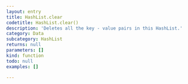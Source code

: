 ```yaml
---
layout: entry
title: HashList.clear
codetitle: HashList.clear()
description: 'Deletes all the key - value pairs in this HashList.'
category: Data
subcategory: HashList
returns: null
parameters: []
kind: function
todo: null
examples: []

---
```


